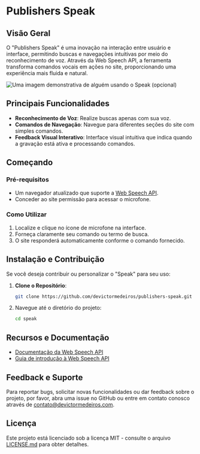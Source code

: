 # Publishers Speak

## Visão Geral

O "Publishers Speak" é uma inovação na interação entre usuário e interface, permitindo buscas e navegações intuitivas por meio do reconhecimento de voz. Através da Web Speech API, a ferramenta transforma comandos vocais em ações no site, proporcionando uma experiência mais fluida e natural.

![Uma imagem demonstrativa de alguém usando o Speak (opcional)](https://devictormedeiros.com/speak/assets/images/image-1.png)


## Principais Funcionalidades

- **Reconhecimento de Voz**: Realize buscas apenas com sua voz.
- **Comandos de Navegação**: Navegue para diferentes seções do site com simples comandos.
- **Feedback Visual Interativo**: Interface visual intuitiva que indica quando a gravação está ativa e processando comandos.

## Começando

### Pré-requisitos

- Um navegador atualizado que suporte a [Web Speech API](https://developer.mozilla.org/en-US/docs/Web/API/Web_Speech_API).
- Conceder ao site permissão para acessar o microfone.

### Como Utilizar

1. Localize e clique no ícone de microfone na interface.
2. Forneça claramente seu comando ou termo de busca.
3. O site responderá automaticamente conforme o comando fornecido.

## Instalação e Contribuição

Se você deseja contribuir ou personalizar o "Speak" para seu uso:

1. **Clone o Repositório**:
    ```bash
    git clone https://github.com/devictormedeiros/publishers-speak.git
    ```
2. Navegue até o diretório do projeto:
    ```bash
    cd speak
    ```

## Recursos e Documentação

- [Documentação da Web Speech API](https://developer.mozilla.org/en-US/docs/Web/API/SpeechSynthesis)
- [Guia de introdução à Web Speech API](https://developer.mozilla.org/en-US/docs/Web/API/Web_Speech_API)

## Feedback e Suporte

Para reportar bugs, solicitar novas funcionalidades ou dar feedback sobre o projeto, por favor, abra uma issue no GitHub ou entre em contato conosco através de [contato@devictormedeiros.com](mailto:contato@devictormedeiros.com).

## Licença

Este projeto está licenciado sob a licença MIT - consulte o arquivo [LICENSE.md](LICENSE.md) para obter detalhes.
